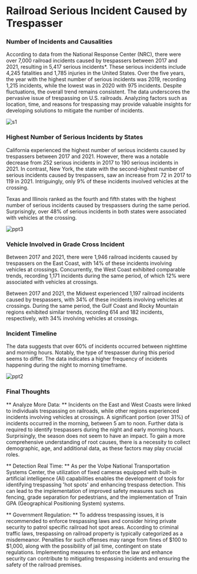 # Railroad Serious Incident Caused by Trespasser

### Number of Incidents and Causalities
According to data from the National Response Center (NRC), there were over 7,000 railroad incidents caused by trespassers between 2017 and 2021, resulting in 5,417 serious incidents*. These serious incidents include 4,245 fatalities and 1,785 injuries in the United States. Over the five years, the year with the highest number of serious incidents was 2019, recording 1,215 incidents, while the lowest was in 2020 with 975 incidents. Despite fluctuations, the overall trend remains consistent. The data underscores the pervasive issue of trespassing on U.S. railroads. 
Analyzing factors such as location, time, and reasons for trespassing may provide valuable insights for developing solutions to mitigate the number of incidents.

![s1](https://github.com/brendonhwang/Railroad-Incident-by_Trespasser/assets/155376651/90ca1675-e04a-4b9e-be7b-aca25f40eff6)


### Highest Number of Serious Incidents by States
California experienced the highest number of serious incidents caused by trespassers between 2017 and 2021. However, there was a notable decrease from 252 serious incidents in 2017 to 190 serious incidents in 2021. In contrast, New York, the state with the second-highest number of serious incidents caused by trespassers, saw an increase from 72 in 2017 to 119 in 2021. Intriguingly, only 9% of these incidents involved vehicles at the crossing.

Texas and Illinois ranked as the fourth and fifth states with the highest number of serious incidents caused by trespassers during the same period. Surprisingly, over 48% of serious incidents in both states were associated with vehicles at the crossing.

![ppt3](https://github.com/brendonhwang/Railroad-Incident-by_Trespasser/assets/155376651/f20a5ebc-d86e-4c24-b3b7-61aaf5911d7e)


### Vehicle Involved in Grade Cross Incident

Between 2017 and 2021, there were 1,946 railroad incidents caused by trespassers on the East Coast, with 14% of these incidents involving vehicles at crossings. 
Concurrently, the West Coast exhibited comparable trends, recording 1,171 incidents during the same period, of which 12% were associated with vehicles at crossings.

Between 2017 and 2021, the Midwest experienced 1,197 railroad incidents caused by trespassers, with 34% of these incidents involving vehicles at crossings. 
During the same period, the Gulf Coast and Rocky Mountain regions exhibited similar trends, recording 614 and 182 incidents, respectively, with 34% involving vehicles at crossings.

### Incident Timeline

The data suggests that over 60% of incidents occurred between nighttime and morning hours. Notably, the type of trespasser during this period seems to differ. 
The data indicates a higher frequency of incidents happening during the night to morning timeframe.

![ppt2](https://github.com/brendonhwang/Railroad-Incident-by_Trespasser/assets/155376651/2d4d2ca0-5611-4bbd-b526-775403823482)


### Final Thoughts
** Analyze More Data: **
Incidents on the East and West Coasts were linked to individuals trespassing on railroads, while other regions experienced incidents involving vehicles at crossings. A significant portion (over 31%) of incidents occurred in the morning, between 5 am to noon. Further data is required to identify trespassers during the night and early morning hours. Surprisingly, the season does not seem to have an impact. To gain a more comprehensive understanding of root causes, there is a necessity to collect demographic, age, and additional data, as these factors may play crucial roles.

** Detection Real Time: **
As per the Volpe National Transportation Systems Center, the utilization of fixed cameras equipped with built-in artificial intelligence (AI) capabilities enables the development of tools for identifying trespassing 'hot spots' and enhancing trespass detection. This can lead to the implementation of improved safety measures such as fencing, grade separation for pedestrians, and the implementation of Train GPA (Geographical Positioning System) systems.

** Government Regulation:  **
To address trespassing issues, it is recommended to enforce trespassing laws and consider hiring private security to patrol specific railroad hot spot areas. According to criminal traffic laws, trespassing on railroad property is typically categorized as a misdemeanor. Penalties for such offenses may range from fines of $100 to $1,000, along with the possibility of jail time, contingent on state regulations. Implementing measures to enforce the law and enhance security can contribute to mitigating trespassing incidents and ensuring the safety of the railroad premises.
